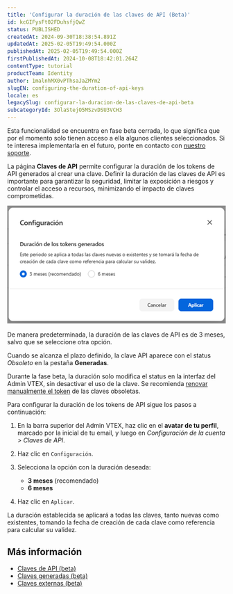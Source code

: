 ```yaml
---
title: 'Configurar la duración de las claves de API (Beta)'
id: kcGIFysFt02FDuhsfjQwZ
status: PUBLISHED
createdAt: 2024-09-30T18:38:54.891Z
updatedAt: 2025-02-05T19:49:54.000Z
publishedAt: 2025-02-05T19:49:54.000Z
firstPublishedAt: 2024-10-08T18:42:01.264Z
contentType: tutorial
productTeam: Identity
author: 1malnhMX0vPThsaJaZMYm2
slugEN: configuring-the-duration-of-api-keys
locale: es
legacySlug: configurar-la-duracion-de-las-claves-de-api-beta
subcategoryId: 3OlaStejO5MSzvDSU3VCH3
---
```


<div class="alert alert-info">
  <p>Esta funcionalidad se encuentra en fase beta cerrada, lo que significa que por el momento solo tienen acceso a ella algunos clientes seleccionados. Si te interesa implementarla en el futuro, ponte en contacto con <a href="https://support.vtex.com/hc/es-419">nuestro soporte</a>.</p>
</div>

La página **Claves de API** permite configurar la duración de los tokens de API generados al crear una clave. Definir la duración de las claves de API es importante para garantizar la seguridad, limitar la exposición a riesgos y controlar el acceso a recursos, minimizando el impacto de claves comprometidas.

![apikeys-settings-es](https://raw.githubusercontent.com/vtexdocs/help-center-content/refs/heads/main/docs/es/tutorials/Beta/API%20Keys%20Beta/configurar-la-duracion-de-las-claves-de-api_1.png)

De manera predeterminada, la duración de las claves de API es de 3 meses, salvo que se seleccione otra opción.

Cuando se alcanza el plazo definido, la clave API aparece con el status *Obsoleto* en la pestaña **Generadas**.

<div class="alert alert-warning">
  <p>Durante la fase beta, la duración solo modifica el status en la interfaz del Admin VTEX, sin desactivar el uso de la clave. Se recomienda <a href="https://help.vtex.com/es/tutorial/renovar-token-de-api--7r4AzptYjXErGHadg9LnJ3">renovar manualmente el token</a> de las claves obsoletas.</p>
</div>

Para configurar la duración de los tokens de API sigue los pasos a continuación:

1. En la barra superior del Admin VTEX, haz clic en el **avatar de tu perfil**, marcado por la inicial de tu email, y luego en *Configuración de la cuenta > Claves de API*.  
2. Haz clic en <i class="fas fa-cog"></i> `Configuración`.  
3. Selecciona la opción con la duración deseada:

   * **3 meses** (recomendado)  
   * **6 meses**  
4. Haz clic en `Aplicar`.

La duración establecida se aplicará a todas las claves, tanto nuevas como existentes, tomando la fecha de creación de cada clave como referencia para calcular su validez.

## Más información

* [Claves de API (beta)](/es/tutorial/claves-de-api--4bFEmcHXgpNksoePchZyy6)
* [Claves generadas (beta)](/es/tutorial/claves-generadas--7fnU4iZdvZKbxCaT3Ymdjc)
* [Claves externas (beta)](/es/tutorial/claves-externas--1isU0HfKkeg0atlxRha14Q)

